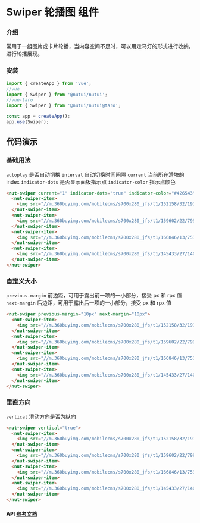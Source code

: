 # Swiper 轮播图 组件

### 介绍

常用于一组图片或卡片轮播，当内容空间不足时，可以用走马灯的形式进行收纳，进行轮播展现。

### 安装

```javascript
import { createApp } from 'vue';
//vue
import { Swiper } from '@nutui/nutui';
//vue-taro
import { Swiper } from '@nutui/nutui@taro';

const app = createApp();
app.use(Swiper);
```

## 代码演示

### 基础用法

`autoplay` 是否自动切换
`interval` 自动切换时间间隔
`current` 当前所在滑块的 index
`indicator-dots` 是否显示面板指示点
`indicator-color` 指示点颜色

```html
<nut-swiper current="1" indicator-dots="true" indicator-color="#426543" autoplay="true" interval="3000">
  <nut-swiper-item>
    <img src="//m.360buyimg.com/mobilecms/s700x280_jfs/t1/152158/32/19170/280589/6035429fE08208901/024578cf04ce3b47.jpg!cr_1125x445_0_171" alt="" />
  </nut-swiper-item>
  <nut-swiper-item>
    <img src="//m.360buyimg.com/mobilecms/s700x280_jfs/t1/159602/22/7999/126515/6035f371E6f95bfee/559cb1ee48c962c9.jpg" alt="" />
  </nut-swiper-item>
  <nut-swiper-item>
    <img src="//m.360buyimg.com/mobilecms/s700x280_jfs/t1/166846/13/7534/136440/60338b5cEd491d8b3/9e5527429136ab86.jpg" alt="" />
  </nut-swiper-item>
  <nut-swiper-item>
    <img src="//m.360buyimg.com/mobilecms/s700x280_jfs/t1/145433/27/14059/141680/5facf066Ec402354c/530d5a316aed55fc.jpg!cr_1125x445_0_171" alt="" />
  </nut-swiper-item>
</nut-swiper>
```

### 自定义大小

`previous-margin` 前边距，可用于露出前一项的一小部分，接受 px 和 rpx 值
`next-margin` 后边距，可用于露出后一项的一小部分，接受 px 和 rpx 值

```html
<nut-swiper previous-margin="10px" next-margin="10px">
  <nut-swiper-item>
    <img src="//m.360buyimg.com/mobilecms/s700x280_jfs/t1/152158/32/19170/280589/6035429fE08208901/024578cf04ce3b47.jpg!cr_1125x445_0_171" alt="" />
  </nut-swiper-item>
  <nut-swiper-item>
    <img src="//m.360buyimg.com/mobilecms/s700x280_jfs/t1/159602/22/7999/126515/6035f371E6f95bfee/559cb1ee48c962c9.jpg" alt="" />
  </nut-swiper-item>
  <nut-swiper-item>
    <img src="//m.360buyimg.com/mobilecms/s700x280_jfs/t1/166846/13/7534/136440/60338b5cEd491d8b3/9e5527429136ab86.jpg" alt="" />
  </nut-swiper-item>
  <nut-swiper-item>
    <img src="//m.360buyimg.com/mobilecms/s700x280_jfs/t1/145433/27/14059/141680/5facf066Ec402354c/530d5a316aed55fc.jpg!cr_1125x445_0_171" alt="" />
  </nut-swiper-item>
</nut-swiper>
```

### 垂直方向

`vertical` 滑动方向是否为纵向


```html
<nut-swiper vertical="true">
  <nut-swiper-item>
    <img src="//m.360buyimg.com/mobilecms/s700x280_jfs/t1/152158/32/19170/280589/6035429fE08208901/024578cf04ce3b47.jpg!cr_1125x445_0_171" alt="" />
  </nut-swiper-item>
  <nut-swiper-item>
    <img src="//m.360buyimg.com/mobilecms/s700x280_jfs/t1/159602/22/7999/126515/6035f371E6f95bfee/559cb1ee48c962c9.jpg" alt="" />
  </nut-swiper-item>
  <nut-swiper-item>
    <img src="//m.360buyimg.com/mobilecms/s700x280_jfs/t1/166846/13/7534/136440/60338b5cEd491d8b3/9e5527429136ab86.jpg" alt="" />
  </nut-swiper-item>
  <nut-swiper-item>
    <img src="//m.360buyimg.com/mobilecms/s700x280_jfs/t1/145433/27/14059/141680/5facf066Ec402354c/530d5a316aed55fc.jpg!cr_1125x445_0_171" alt="" />
  </nut-swiper-item>
</nut-swiper>
```


#### API [参考文档](https://docs.taro.zone/docs/components/viewContainer/swiper)